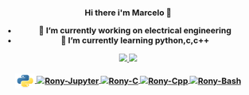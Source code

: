 <h3 align="center">
   Hi there i'm Marcelo 👋
  
- 🔭 I’m currently working on electrical engineering
-  🌱 I’m currently learning python,c,c++ 

<div align="center">
  <a href="https://beacons.ai/ronysanc">
  <img height="180em" src="https://github-readme-stats.vercel.app/api?username=Marcelo039&show_icons=true&theme=dark&include_all_commits=true&count_private=true"/>
  <img height="180em" src="https://github-readme-stats.vercel.app/api/top-langs/?username=Marcelo039&layout=compact&langs_count=7&theme=dark"/>
</div>
<div style="display: inline_block"><br>
  <img align="center" alt="Rony-Python" height="30" width="40" src="https://raw.githubusercontent.com/devicons/devicon/master/icons/python/python-original.svg">
  <img align="center" alt="Rony-Jupyter" height="30" width="40" src="https://cdn.jsdelivr.net/gh/devicons/devicon/icons/jupyter/jupyter-original-wordmark.svg">
  <img align="center" alt="Rony-C" height="30" width="40" src="https://cdn.jsdelivr.net/gh/devicons/devicon/icons/c/c-original.svg">
  <img align="center" alt="Rony-Cpp" height="30" width="40" src="https://cdn.jsdelivr.net/gh/devicons/devicon/icons/cplusplus/cplusplus-original.svg">
  <img align="center" alt="Rony-Bash" height="30" width="40" src="https://cdn.jsdelivr.net/gh/devicons/devicon/icons/bash/bash-original.svg">
  


